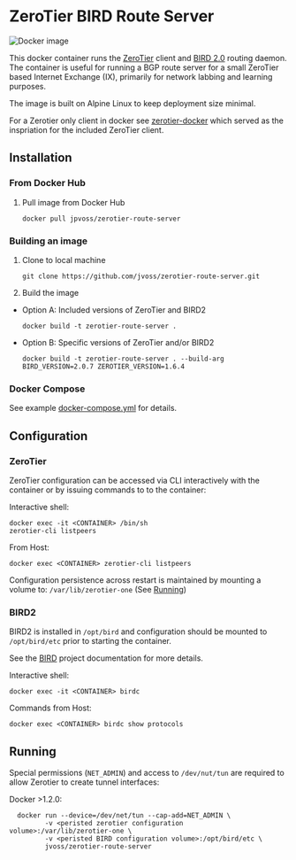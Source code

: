 ZeroTier BIRD Route Server
==========================

![Docker image](https://github.com/jvoss/zerotier-route-server/workflows/Docker%20image/badge.svg)

This docker container runs the [ZeroTier](https://www.zerotier.com/) client and 
[BIRD 2.0](https://bird.network.cz/) routing daemon. The container is useful for
running a BGP route server for a small ZeroTier based Internet Exchange (IX), 
primarily for network labbing and learning purposes.

The image is built on Alpine Linux to keep deployment size minimal.

For a Zerotier only client in docker see 
[zerotier-docker](https://github.com/zyclonite/zerotier-docker) which served as
the inspriation for the included ZeroTier client.

## Installation

### From Docker Hub

1) Pull image from Docker Hub

    `docker pull jpvoss/zerotier-route-server`

### Building an image

1) Clone to local machine

    `git clone https://github.com/jvoss/zerotier-route-server.git`

2) Build the image

  * Option A: Included versions of ZeroTier and BIRD2

    `docker build -t zerotier-route-server .`

  * Option B: Specific versions of ZeroTier and/or BIRD2

    `docker build -t zerotier-route-server . --build-arg BIRD_VERSION=2.0.7 ZEROTIER_VERSION=1.6.4`

### Docker Compose

See example [docker-compose.yml](docker-compose.yml) for details.

## Configuration

### ZeroTier

ZeroTier configuration can be accessed via CLI interactively with the container
or by issuing commands to to the container:

Interactive shell:
```
docker exec -it <CONTAINER> /bin/sh
zerotier-cli listpeers
```

From Host:
```
docker exec <CONTAINER> zerotier-cli listpeers
```

Configuration persistence across restart is maintained by mounting a volume to:
`/var/lib/zerotier-one` (See [Running](#running))

### BIRD2

BIRD2 is installed in `/opt/bird` and configuration should be mounted to 
`/opt/bird/etc` prior to starting the container.

See the [BIRD](https://bird.network.cz/?get_doc&f=bird.html&v=20) project
documentation for more details.

Interactive shell:
```
docker exec -it <CONTAINER> birdc
```

Commands from Host:
```
docker exec <CONTAINER> birdc show protocols
```

## Running

Special permissions (`NET_ADMIN`) and access to `/dev/nut/tun` are required
to allow Zerotier to create tunnel interfaces:

Docker >1.2.0:

```
  docker run --device=/dev/net/tun --cap-add=NET_ADMIN \
         -v <peristed zerotier configuration volume>:/var/lib/zerotier-one \
         -v <peristed BIRD configuration volume>:/opt/bird/etc \
         jvoss/zerotier-route-server
```
